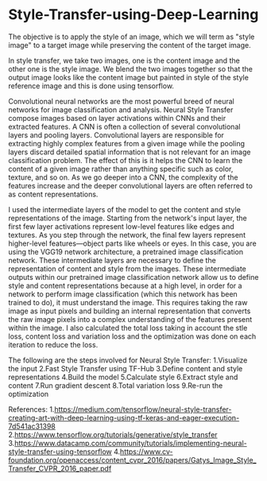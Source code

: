 # Style-Transfer-using-Deep-Learning
The objective is to apply the style of an image, which we will term as "style image" to a target image while preserving the content of the target image. 

In style transfer, we take two images, one is the content image and the other one is the style image. We blend the two images together so that the output image looks like the content image but painted in style of the style reference image and this is done using tensorflow.

Convolutional neural networks are the most powerful breed of neural networks for image classification and analysis. Neural Style Transfer compose images based on layer activations within CNNs and their extracted features. A CNN is often a collection of several convolutional layers and pooling layers. Convolutional layers are responsible for extracting highly complex features from a given image while the pooling layers discard detailed spatial information that is not relevant for an image classification problem. The effect of this is it helps the CNN to learn the content of a given image rather than anything specific such as color, texture, and so on. As we go deeper into a CNN, the complexity of the features increase and the deeper convolutional layers are often referred to as content representations.

I used the intermediate layers of the model to get the content and style representations of the image. Starting from the network's input layer, the first few layer activations represent low-level features like edges and textures. As you step through the network, the final few layers represent higher-level features—object parts like wheels or eyes. In this case, you are using the VGG19 network architecture, a pretrained image classification network. These intermediate layers are necessary to define the representation of content and style from the images.
These intermediate outputs within our pretrained image classification network allow us to define style and content representations because at a high level, in order for a network to perform image classification (which this network has been trained to do), it must understand the image. This requires taking the raw image as input pixels and building an internal representation that converts the raw image pixels into a complex understanding of the features present within the image.
I also calculated the total loss taking in account the stle loss, content loss and variation loss and the optimization was done on each iteration to reduce the loss.

 The following are the steps involved for Neural Style Transfer:
 1.Visualize the input
 2.Fast Style Transfer using TF-Hub
 3.Define content and style representations
 4.Build the model
 5.Calculate style
 6.Extract style and content
 7.Run gradient descent
 8.Total variation loss
 9.Re-run the optimization
 
 References:
 1.https://medium.com/tensorflow/neural-style-transfer-creating-art-with-deep-learning-using-tf-keras-and-eager-execution-7d541ac31398
 2.https://www.tensorflow.org/tutorials/generative/style_transfer
 3.https://www.datacamp.com/community/tutorials/implementing-neural-style-transfer-using-tensorflow
 4.https://www.cv-foundation.org/openaccess/content_cvpr_2016/papers/Gatys_Image_Style_Transfer_CVPR_2016_paper.pdf
